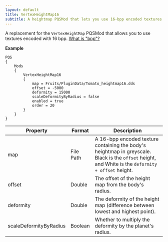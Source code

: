 ```yaml
---
layout: default
title: VertexHeightMap16
subtitle: A heightmap PQSMod that lets you use 16-bpp encoded textures.
---
```


A replacement for the `VertexHeightMap` PQSMod that allows you to use textures encoded with 16 bpp. [What is "bpp"?](https://en.wikipedia.org/wiki/Color_depth)

**Example**
```
PQS
{
	Mods
	{
		VertexHeightMap16
		{
			map = Fruits/PluginData/Tomato_heightmap16.dds
			offset = -5000
			deformity = 15000
			scaleDeformityByRadius = false
			enabled = true
			order = 20
		}
	}
}
```

|Property|Format|Description|
|--------|------|-----------|
|map|File Path|A 16-bpp encoded texture containing the body's heightmap in greyscale. Black is the `offset` height, and White is the `deformity + offset` height.|
|offset|Double|The offset of the height map from the body's radius.|
|deformity|Double|The deformity of the height map (difference between lowest and highest point).|
|scaleDeformityByRadius|Boolean|Whether to multiply the deformity by the planet's radius.|